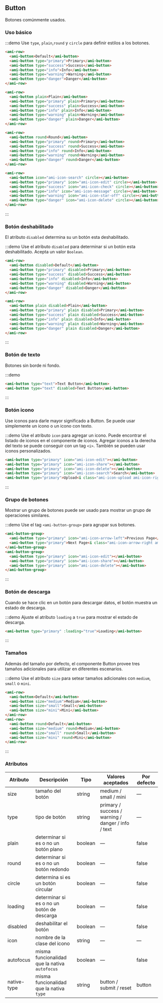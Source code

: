 ## Button

Botones comúnmente usados.

### Uso básico

:::demo Use `type`, `plain`,`round` y `circle` para definir estilos a los botones.

```html
<ami-row>
  <ami-button>Default</ami-button>
  <ami-button type="primary">Primary</ami-button>
  <ami-button type="success">Success</ami-button>
  <ami-button type="info">Info</ami-button>
  <ami-button type="warning">Warning</ami-button>
  <ami-button type="danger">Danger</ami-button>
</ami-row>

<ami-row>
  <ami-button plain>Plain</ami-button>
  <ami-button type="primary" plain>Primary</ami-button>
  <ami-button type="success" plain>Success</ami-button>
  <ami-button type="info" plain>Info</ami-button>
  <ami-button type="warning" plain>Warning</ami-button>
  <ami-button type="danger" plain>Danger</ami-button>
</ami-row>

<ami-row>
  <ami-button round>Round</ami-button>
  <ami-button type="primary" round>Primary</ami-button>
  <ami-button type="success" round>Success</ami-button>
  <ami-button type="info" round>Info</ami-button>
  <ami-button type="warning" round>Warning</ami-button>
  <ami-button type="danger" round>Danger</ami-button>
</ami-row>

<ami-row>
  <ami-button icon="ami-icon-search" circle></ami-button>
  <ami-button type="primary" icon="ami-icon-edit" circle></ami-button>
  <ami-button type="success" icon="ami-icon-check" circle></ami-button>
  <ami-button type="info" icon="ami-icon-message" circle></ami-button>
  <ami-button type="warning" icon="ami-icon-star-off" circle></ami-button>
  <ami-button type="danger" icon="ami-icon-delete" circle></ami-button>
</ami-row>
```
:::

### Botón deshabilitado

El atributo `disabled` determina su un botón esta deshabilitado.

:::demo Use el atributo `disabled` para determinar si un botón esta deshabilitado. Acepta un valor `Boolean`.

```html
<ami-row>
  <ami-button disabled>Default</ami-button>
  <ami-button type="primary" disabled>Primary</ami-button>
  <ami-button type="success" disabled>Success</ami-button>
  <ami-button type="info" disabled>Info</ami-button>
  <ami-button type="warning" disabled>Warning</ami-button>
  <ami-button type="danger" disabled>Danger</ami-button>
</ami-row>

<ami-row>
  <ami-button plain disabled>Plain</ami-button>
  <ami-button type="primary" plain disabled>Primary</ami-button>
  <ami-button type="success" plain disabled>Success</ami-button>
  <ami-button type="info" plain disabled>Info</ami-button>
  <ami-button type="warning" plain disabled>Warning</ami-button>
  <ami-button type="danger" plain disabled>Danger</ami-button>
</ami-row>
```
:::

### Botón de texto

Botones sin borde ni fondo.

:::demo

```html
<ami-button type="text">Text Button</ami-button>
<ami-button type="text" disabled>Text Button</ami-button>
```
:::

### Botón icono

Use iconos para darle mayor significado a Button. Se puede usar simplemente un icono o un icono con texto.

:::demo Use el atributo `icon` para agregar un icono. Puede encontrar el listado de iconos en el componente de iconos. Agregar iconos a la derecha del texto se puede conseguir con un tag `<i>`. También se pueden usar iconos personalizados.

```html
<ami-button type="primary" icon="ami-icon-edit"></ami-button>
<ami-button type="primary" icon="ami-icon-share"></ami-button>
<ami-button type="primary" icon="ami-icon-delete"></ami-button>
<ami-button type="primary" icon="ami-icon-search">Search</ami-button>
<ami-button type="primary">Upload<i class="ami-icon-upload ami-icon-right"></i></ami-button>
```
:::

### Grupo de botones

Mostrar un grupo de botones puede ser usado para mostrar un grupo de operaciones similares.

:::demo Use el tag `<ami-button-group>` para agrupar sus botones.

```html
<ami-button-group>
  <ami-button type="primary" icon="ami-icon-arrow-left">Previous Page</ami-button>
  <ami-button type="primary">Next Page<i class="ami-icon-arrow-right ami-icon-right"></i></ami-button>
</ami-button-group>
<ami-button-group>
  <ami-button type="primary" icon="ami-icon-edit"></ami-button>
  <ami-button type="primary" icon="ami-icon-share"></ami-button>
  <ami-button type="primary" icon="ami-icon-delete"></ami-button>
</ami-button-group>
```
:::

### Botón de descarga 

Cuando se hace clic en un botón para descargar datos, el botón muestra un estado de descarga.

:::demo Ajuste el atributo `loading` a `true` para mostrar el estado de descarga.

```html
<ami-button type="primary" :loading="true">Loading</ami-button>
```
:::

### Tamaños

Además del tamaño por defecto, el componente Button provee tres tamaños adicionales para utilizar en diferentes escenarios.

:::demo Use el atributo `size` para setear tamaños adicionales con `medium`, `small` o `mini`.

```html
<ami-row>
  <ami-button>Default</ami-button>
  <ami-button size="medium">Medium</ami-button>
  <ami-button size="small">Small</ami-button>
  <ami-button size="mini">Mini</ami-button>
</ami-row>
<ami-row>
  <ami-button round>Default</ami-button>
  <ami-button size="medium" round>Medium</ami-button>
  <ami-button size="small" round>Small</ami-button>
  <ami-button size="mini" round>Mini</ami-button>
</ami-row>
```
:::

### Atributos
| Atributo    | Descripción                                   | Tipo    | Valores aceptados                                  | Por defecto |
| ----------- | --------------------------------------------- | ------- | -------------------------------------------------- | ----------- |
| size        | tamaño del botón                              | string  | medium / small / mini                              | —           |
| type        | tipo de botón                                 | string  | primary / success / warning / danger / info / text | —           |
| plain       | determinar si es o no un botón plano          | boolean | —                                                  | false       |
| round       | determinar si es o no un botón redondo        | boolean | —                                                  | false       |
| circle      | determina si es un botón circular             | boolean | —                                                  | false       |
| loading     | determinar si es o no un botón de descarga    | boolean | —                                                  | false       |
| disabled    | deshabilitar el botón                         | boolean | —                                                  | false       |
| icon        | nombre de la clase del icono                  | string  | —                                                  | —           |
| autofocus   | misma funcionalidad que la nativa `autofocus` | boolean | —                                                  | false       |
| native-type | misma funcionalidad que la nativa `type`      | string  | button / submit / reset                            | button      |

